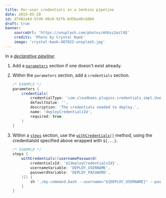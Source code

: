 ```yaml
---
title: Per-user credentials in a Jenkins pipeline
date: 2019-05-20
id: d7402a4d-5fd9-49c0-92fb-6d56ad0cdd04
draft: true
banner:
    sourceUrl: 'https://unsplash.com/photos/mhUsz2ezlXQ'
    credits: 'Photo by Crystal Kwok'
    image: 'crystal-kwok-487022-unsplash.jpg'
---
```


In a
[_declarative pipeline_](https://jenkins.io/doc/book/pipeline/syntax/#declarative-pipeline):

1.  Add a
    [`parameters`](https://jenkins.io/doc/book/pipeline/syntax/#parameters)
    section if one doesn't exist already.
2.  Within the `parameters` section, add a `credentials` section.

    ```groovy
    /* EXAMPLE */
    parameters {
        credentials(
            credentialType: 'com.cloudbees.plugins.credentials.impl.UsernamePasswordCredentialsImpl',
            defaultValue: '',
            description: 'The credentials needed to deploy.',
            name: 'deployCredentialsId',
            required: true
        )
    }
    ```

3.  Within a [`steps`](https://jenkins.io/doc/book/pipeline/syntax/#steps)
    section, use the
    [`withCredentials()`](https://jenkins.io/doc/pipeline/steps/credentials-binding/)
    method, using the credentialsId specified above wrapped with `${...}`.


    ```groovy
    /* EXAMPLE */
    steps {
        withCredentials([usernamePassword(
            credentialsId: '${deployCredentialsId}',
            usernameVariable: 'DEPLOY_USERNAME',
            passwordVariable: 'DEPLOY_PASSWORD',
        )]) {
            sh './my-command.bash --username="${DEPLOY_USERNAME}" --password="${DEPLOY_PASSWORD}"'
        }
    }
    ```
